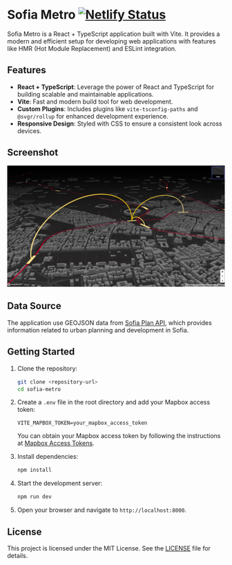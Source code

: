 # Sofia Metro [![Netlify Status](https://api.netlify.com/api/v1/badges/19f729a7-1162-49a9-84b0-e80cf72f23fd/deploy-status)](https://app.netlify.com/sites/sofiametro/deploys)

Sofia Metro is a React + TypeScript application built with Vite. It provides a modern and efficient setup for developing web applications with features like HMR (Hot Module Replacement) and ESLint integration.

## Features

- **React + TypeScript**: Leverage the power of React and TypeScript for building scalable and maintainable applications.
- **Vite**: Fast and modern build tool for web development.
- **Custom Plugins**: Includes plugins like `vite-tsconfig-paths` and `@svgr/rollup` for enhanced development experience.
- **Responsive Design**: Styled with CSS to ensure a consistent look across devices.

## Screenshot

![Screenshot of Face Landmark Detection](./src/assets/screenshot.png)

## Data Source

The application use GEOJSON data from [Sofia Plan API](https://sofiaplan.bg/api/), which provides information related to urban planning and development in Sofia.

## Getting Started

1. Clone the repository:

   ```bash
   git clone <repository-url>
   cd sofia-metro
   ```

2. Create a `.env` file in the root directory and add your Mapbox access token:

   ```env
   VITE_MAPBOX_TOKEN=your_mapbox_access_token
   ```

   You can obtain your Mapbox access token by following the instructions at [Mapbox Access Tokens](https://docs.mapbox.com/help/getting-started/access-tokens/).

3. Install dependencies:

   ```bash
   npm install
   ```

4. Start the development server:

   ```bash
   npm run dev
   ```

5. Open your browser and navigate to `http://localhost:8000`.

## License

This project is licensed under the MIT License. See the [LICENSE](LICENSE) file for details.
